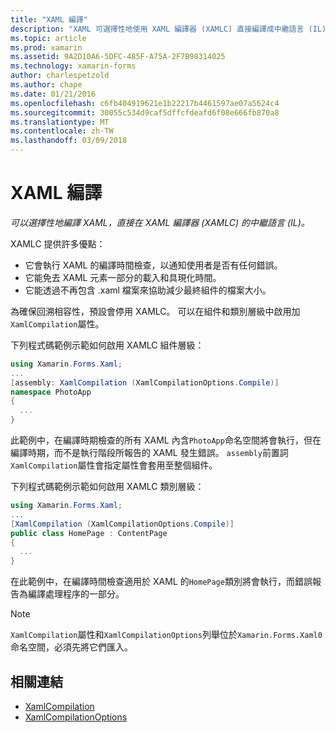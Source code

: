 ```yaml
---
title: "XAML 編譯"
description: "XAML 可選擇性地使用 XAML 編譯器 (XAMLC) 直接編譯成中繼語言 (IL)。"
ms.topic: article
ms.prod: xamarin
ms.assetid: 9A2D10A6-5DFC-485F-A75A-2F7B98314025
ms.technology: xamarin-forms
author: charlespetzold
ms.author: chape
ms.date: 01/21/2016
ms.openlocfilehash: c6fb404919621e1b22217b4461597ae07a5624c4
ms.sourcegitcommit: 30055c534d9caf5dffcfdeafd6f08e666fb870a8
ms.translationtype: MT
ms.contentlocale: zh-TW
ms.lasthandoff: 03/09/2018
---
```

# <a name="xaml-compilation"></a>XAML 編譯

_可以選擇性地編譯 XAML，直接在 XAML 編譯器 (XAMLC) 的中繼語言 (IL)。_

XAMLC 提供許多優點：

- 它會執行 XAML 的編譯時間檢查，以通知使用者是否有任何錯誤。
- 它能免去 XAML 元素一部分的載入和具現化時間。
- 它能透過不再包含 .xaml 檔案來協助減少最終組件的檔案大小。

為確保回溯相容性，預設會停用 XAMLC。 可以在組件和類別層級中啟用加`XamlCompilation`屬性。

下列程式碼範例示範如何啟用 XAMLC 組件層級：

```csharp
using Xamarin.Forms.Xaml;
...
[assembly: XamlCompilation (XamlCompilationOptions.Compile)]
namespace PhotoApp
{
  ...
}
```

此範例中，在編譯時期檢查的所有 XAML 內含`PhotoApp`命名空間將會執行，但在編譯時期，而不是執行階段所報告的 XAML 發生錯誤。
`assembly`前置詞`XamlCompilation`屬性會指定屬性會套用至整個組件。

下列程式碼範例示範如何啟用 XAMLC 類別層級：

```csharp
using Xamarin.Forms.Xaml;
...
[XamlCompilation (XamlCompilationOptions.Compile)]
public class HomePage : ContentPage
{
  ...
}
```

在此範例中，在編譯時間檢查適用於 XAML 的`HomePage`類別將會執行，而錯誤報告為編譯處理程序的一部分。

> [!NOTE]
> `XamlCompilation`屬性和`XamlCompilationOptions`列舉位於`Xamarin.Forms.Xaml0`命名空間，必須先將它們匯入。


## <a name="related-links"></a>相關連結

- [XamlCompilation](https://developer.xamarin.com/api/type/Xamarin.Forms.Xaml.XamlCompilationAttribute/)
- [XamlCompilationOptions](https://developer.xamarin.com/api/type/Xamarin.Forms.Xaml.XamlCompilationOptions/)
